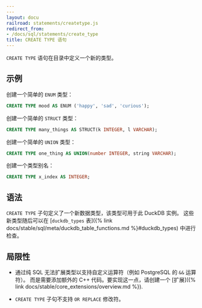 ```yaml
---
---
layout: docu
railroad: statements/createtype.js
redirect_from:
- /docs/sql/statements/create_type
title: CREATE TYPE 语句
---
```


`CREATE TYPE` 语句在目录中定义一个新的类型。

## 示例

创建一个简单的 `ENUM` 类型：

```sql
CREATE TYPE mood AS ENUM ('happy', 'sad', 'curious');
```

创建一个简单的 `STRUCT` 类型：

```sql
CREATE TYPE many_things AS STRUCT(k INTEGER, l VARCHAR);
```

创建一个简单的 `UNION` 类型：

```sql
CREATE TYPE one_thing AS UNION(number INTEGER, string VARCHAR);
```

创建一个类型别名：

```sql
CREATE TYPE x_index AS INTEGER;
```

## 语法

<div id="rrdiagram"></div>

`CREATE TYPE` 子句定义了一个新数据类型，该类型可用于此 DuckDB 实例。
这些新类型随后可以在 [`duckdb_types` 表]({% link docs/stable/sql/meta/duckdb_table_functions.md %}#duckdb_types) 中进行检查。

## 局限性

* 通过纯 SQL 无法扩展类型以支持自定义运算符（例如 PostgreSQL 的 `&&` 运算符）。
  而是需要添加额外的 C++ 代码。要实现这一点，请创建一个 [扩展]({% link docs/stable/core_extensions/overview.md %}).

* `CREATE TYPE` 子句不支持 `OR REPLACE` 修改符。